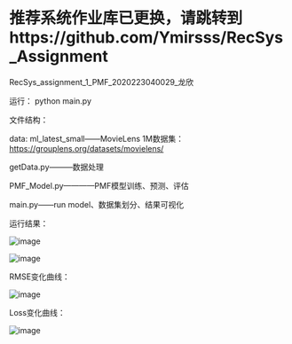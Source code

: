 # 推荐系统作业库已更换，请跳转到https://github.com/Ymirsss/RecSys_Assignment
RecSys_assignment_1_PMF_2020223040029_龙欣

运行：
python main.py

文件结构：

data:
  ml_latest_small——MovieLens 1M数据集：https://grouplens.org/datasets/movielens/
  
getData.py———数据处理

PMF_Model.py————PMF模型训练、预测、评估

main.py——run model、数据集划分、结果可视化

运行结果：

![image](https://user-images.githubusercontent.com/41787457/114390243-94f85800-9bc8-11eb-83a8-d6601961ed97.png)

![image](https://user-images.githubusercontent.com/41787457/114390302-a80b2800-9bc8-11eb-8b8e-8e9e7ff9fd89.png)


RMSE变化曲线：

![image](https://user-images.githubusercontent.com/41787457/114351908-cb6cad80-9b9d-11eb-95c0-856e194254b3.png)

Loss变化曲线：

![image](https://user-images.githubusercontent.com/41787457/114351989-e8a17c00-9b9d-11eb-9b87-da484530a53e.png)

